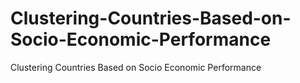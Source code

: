 # Clustering-Countries-Based-on-Socio-Economic-Performance
Clustering Countries Based on Socio Economic Performance
